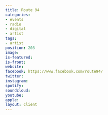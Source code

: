 ```yaml
---
title: Route 94
categories:
- events
- radio
- digital
- artist
tags:
- artist
position: 203
image: 
is-featured: 
is-front: 
website: 
facebook: https://www.facebook.com/route94/
twitter: 
instagram: 
spotify: 
soundcloud: 
youtube: 
apple: 
layout: client
---
```


